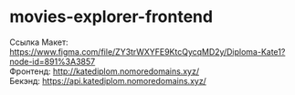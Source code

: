 # movies-explorer-frontend
Ссылка
Макет: https://www.figma.com/file/ZY3trWXYFE9KtcQycqMD2y/Diploma-Kate1?node-id=891%3A3857  
Фронтенд: http://katediplom.nomoredomains.xyz/  
Бекэнд: https://api.katediplom.nomoredomains.xyz/  
